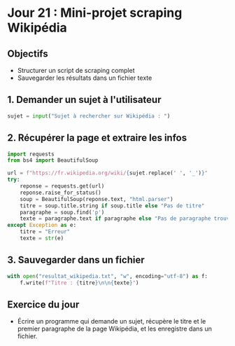 # Jour 21 : Mini-projet scraping Wikipédia

## Objectifs
- Structurer un script de scraping complet
- Sauvegarder les résultats dans un fichier texte

## 1. Demander un sujet à l'utilisateur
```python
sujet = input("Sujet à rechercher sur Wikipédia : ")
```

## 2. Récupérer la page et extraire les infos
```python
import requests
from bs4 import BeautifulSoup

url = f"https://fr.wikipedia.org/wiki/{sujet.replace(' ', '_')}"
try:
    reponse = requests.get(url)
    reponse.raise_for_status()
    soup = BeautifulSoup(reponse.text, "html.parser")
    titre = soup.title.string if soup.title else "Pas de titre"
    paragraphe = soup.find('p')
    texte = paragraphe.text if paragraphe else "Pas de paragraphe trouvé."
except Exception as e:
    titre = "Erreur"
    texte = str(e)
```

## 3. Sauvegarder dans un fichier
```python
with open("resultat_wikipedia.txt", "w", encoding="utf-8") as f:
    f.write(f"Titre : {titre}\n\n{texte}")
```

## Exercice du jour
- Écrire un programme qui demande un sujet, récupère le titre et le premier paragraphe de la page Wikipédia, et les enregistre dans un fichier. 